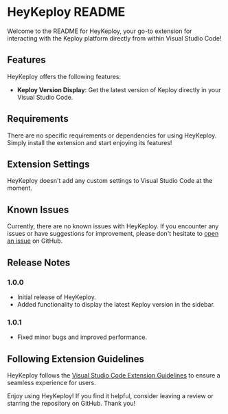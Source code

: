 # HeyKeploy README

Welcome to the README for HeyKeploy, your go-to extension for interacting with the Keploy platform directly from within Visual Studio Code!

## Features

HeyKeploy offers the following features:

- **Keploy Version Display**: Get the latest version of Keploy directly in your Visual Studio Code.

## Requirements

There are no specific requirements or dependencies for using HeyKeploy. Simply install the extension and start enjoying its features!

## Extension Settings

HeyKeploy doesn't add any custom settings to Visual Studio Code at the moment.

## Known Issues

Currently, there are no known issues with HeyKeploy. If you encounter any issues or have suggestions for improvement, please don't hesitate to [open an issue](https://github.com/Akash-Singh04/heykeploy/issues) on GitHub.

## Release Notes

### 1.0.0

- Initial release of HeyKeploy.
- Added functionality to display the latest Keploy version in the sidebar.

### 1.0.1

- Fixed minor bugs and improved performance.

## Following Extension Guidelines

HeyKeploy follows the [Visual Studio Code Extension Guidelines](https://code.visualstudio.com/api/references/extension-guidelines) to ensure a seamless experience for users.



Enjoy using HeyKeploy! If you find it helpful, consider leaving a review or starring the repository on GitHub. Thank you!